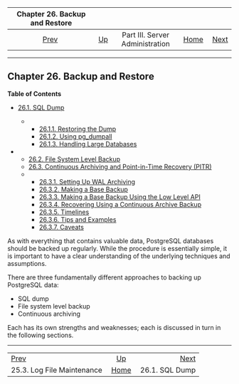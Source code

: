 <!--?xml version="1.0" encoding="UTF-8" standalone="no"?-->

|                 Chapter 26. Backup and Restore                 |                                                    |                                 |                                                       |                                            |
| :------------------------------------------------------------: | :------------------------------------------------- | :-----------------------------: | ----------------------------------------------------: | -----------------------------------------: |
| [Prev](logfile-maintenance.html "25.3. Log File Maintenance")  | [Up](admin.html "Part III. Server Administration") | Part III. Server Administration | [Home](index.html "PostgreSQL 17devel Documentation") |  [Next](backup-dump.html "26.1. SQL Dump") |

***

## Chapter 26. Backup and Restore

**Table of Contents**

*   [26.1. SQL Dump](backup-dump.html)

    *   *   [26.1.1. Restoring the Dump](backup-dump.html#BACKUP-DUMP-RESTORE)
        *   [26.1.2. Using pg\_dumpall](backup-dump.html#BACKUP-DUMP-ALL)
        *   [26.1.3. Handling Large Databases](backup-dump.html#BACKUP-DUMP-LARGE)

*   *   [26.2. File System Level Backup](backup-file.html)
    *   [26.3. Continuous Archiving and Point-in-Time Recovery (PITR)](continuous-archiving.html)

    <!---->

    *   *   [26.3.1. Setting Up WAL Archiving](continuous-archiving.html#BACKUP-ARCHIVING-WAL)
        *   [26.3.2. Making a Base Backup](continuous-archiving.html#BACKUP-BASE-BACKUP)
        *   [26.3.3. Making a Base Backup Using the Low Level API](continuous-archiving.html#BACKUP-LOWLEVEL-BASE-BACKUP)
        *   [26.3.4. Recovering Using a Continuous Archive Backup](continuous-archiving.html#BACKUP-PITR-RECOVERY)
        *   [26.3.5. Timelines](continuous-archiving.html#BACKUP-TIMELINES)
        *   [26.3.6. Tips and Examples](continuous-archiving.html#BACKUP-TIPS)
        *   [26.3.7. Caveats](continuous-archiving.html#CONTINUOUS-ARCHIVING-CAVEATS)



As with everything that contains valuable data, PostgreSQL databases should be backed up regularly. While the procedure is essentially simple, it is important to have a clear understanding of the underlying techniques and assumptions.

There are three fundamentally different approaches to backing up PostgreSQL data:

*   SQL dump
*   File system level backup
*   Continuous archiving

Each has its own strengths and weaknesses; each is discussed in turn in the following sections.

***

|                                                                |                                                       |                                            |
| :------------------------------------------------------------- | :---------------------------------------------------: | -----------------------------------------: |
| [Prev](logfile-maintenance.html "25.3. Log File Maintenance")  |   [Up](admin.html "Part III. Server Administration")  |  [Next](backup-dump.html "26.1. SQL Dump") |
| 25.3. Log File Maintenance                                     | [Home](index.html "PostgreSQL 17devel Documentation") |                             26.1. SQL Dump |
